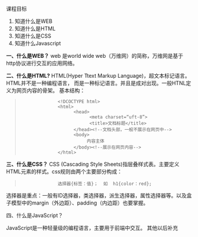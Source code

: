 课程目标
1. 知道什么是WEB
2. 知道什么是HTML
3. 知道什么是CSS
4. 知道什么Javascript


**一、什么是WEB？**
       web 是world wide web（万维网）的简称，万维网是基于http协议进行交互的应用网络。
			 
**二、什么是HTML?**
        HTML(Hyper Ttext Markup Language)，超文本标记语言。HTML并不是一种编程语言，
				而是一种标记语言。并且是成对出现。一般HTNL定义为网页内容的骨架。
				基本结构：
> 				    <!DCOCTYPE html>
> 				    <html>
> 				          <head>
> 				                <meta charset=“uft-8”>
> 				                <title>文档标题</title>
> 				          </head><!--文档头部，一般不展示在网页中-->
> 				          <body>
> 				               内容主体
> 				          </body><!--展示在网页内容-->
> 				    </html>

**三、什么是CSS？**
CSS  (Cascading Style Sheets)指层叠样式表。主要定义HTML元素的样式。css规则由两个主要部分构成：

> 				    选择器{标签：值}；  如  h1{color：red};  

 选择器是重点：一般有ID选择器，类选择器，派生选择器，属性选择器等。以及盒子模型中的margin（外边距）、padding（内边距）也要掌握。
 
 
 四、什么是JavaScript？
 
 JavaScript是一种轻量级的编程语言，主要用于前端中交互。
 其他以后补充






















